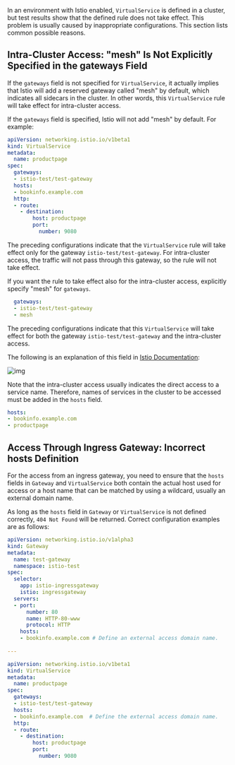 In an environment with Istio enabled, `VirtualService` is defined in a cluster, but test results show that the defined rule does not take effect. This problem is usually caused by inappropriate configurations. This section lists common possible reasons.

## Intra-Cluster Access: "mesh" Is Not Explicitly Specified in the gateways Field

If the `gateways` field is not specified for `VirtualService`, it actually implies that Istio will add a reserved gateway called "mesh" by default, which indicates all sidecars in the cluster. In other words, this `VirtualService` rule will take effect for intra-cluster access.

If the `gateways` field is specified, Istio will not add "mesh" by default. For example:

```yaml
apiVersion: networking.istio.io/v1beta1
kind: VirtualService
metadata:
  name: productpage
spec:
  gateways:
  - istio-test/test-gateway
  hosts:
  - bookinfo.example.com
  http:
  - route:
    - destination:
        host: productpage
        port:
          number: 9080
```

The preceding configurations indicate that the `VirtualService` rule will take effect only for the gateway `istio-test/test-gateway`. For intra-cluster access, the traffic will not pass through this gateway, so the rule will not take effect.

If you want the rule to take effect also for the intra-cluster access, explicitly specify "mesh" for `gateways`.

```yaml
  gateways:
  - istio-test/test-gateway
  - mesh
```

The preceding configurations indicate that this `VirtualService` will take effect for both the gateway `istio-test/test-gateway` and the intra-cluster access.

The following is an explanation of this field in [Istio Documentation](https://istio.io/latest/docs/reference/config/networking/virtual-service/#VirtualService):

![img](https://main.qcloudimg.com/raw/58da5f89006e47248aeb7621899a87ab.png)

Note that the intra-cluster access usually indicates the direct access to a service name. Therefore, names of services in the cluster to be accessed must be added in the `hosts` field.

```yaml
hosts:
- bookinfo.example.com
- productpage
```

## Access Through Ingress Gateway: Incorrect hosts Definition

For the access from an ingress gateway, you need to ensure that the `hosts` fields in `Gateway` and `VirtualService` both contain the actual host used for access or a host name that can be matched by using a wildcard, usually an external domain name.

As long as the `hosts` field in `Gateway` or `VirtualService` is not defined correctly, `404 Not Found` will be returned. Correct configuration examples are as follows:

```yaml
apiVersion: networking.istio.io/v1alpha3
kind: Gateway
metadata:
  name: test-gateway
  namespace: istio-test
spec:
  selector:
    app: istio-ingressgateway
    istio: ingressgateway
  servers:
  - port:
      number: 80
      name: HTTP-80-www
      protocol: HTTP
    hosts:
    - bookinfo.example.com # Define an external access domain name.
  
---

apiVersion: networking.istio.io/v1beta1
kind: VirtualService
metadata:
  name: productpage
spec:
  gateways:
  - istio-test/test-gateway
  hosts:
  - bookinfo.example.com  # Define the external access domain name.
  http:
  - route:
    - destination:
        host: productpage
        port:
          number: 9080
```
